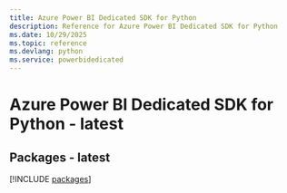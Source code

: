 ```yaml
---
title: Azure Power BI Dedicated SDK for Python
description: Reference for Azure Power BI Dedicated SDK for Python
ms.date: 10/29/2025
ms.topic: reference
ms.devlang: python
ms.service: powerbidedicated
---
```

# Azure Power BI Dedicated SDK for Python - latest
## Packages - latest
[!INCLUDE [packages](power-bi-dedicated-index.md)]